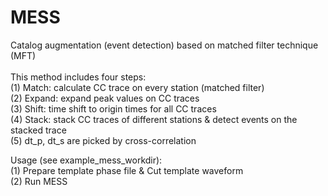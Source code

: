 # MESS
Catalog augmentation (event detection) based on matched filter technique (MFT) <br>
<br>
This method includes four steps: <br>
(1) Match: calculate CC trace on every station (matched filter) <br>
(2) Expand: expand peak values on CC traces <br>
(3) Shift: time shift to origin times for all CC traces <br>
(4) Stack: stack CC traces of different stations & detect events on the stacked trace <br>
(5) dt_p, dt_s are picked by cross-correlation 

Usage (see example_mess_workdir): <br>
(1) Prepare template phase file & Cut template waveform <br>
(2) Run MESS <br>
